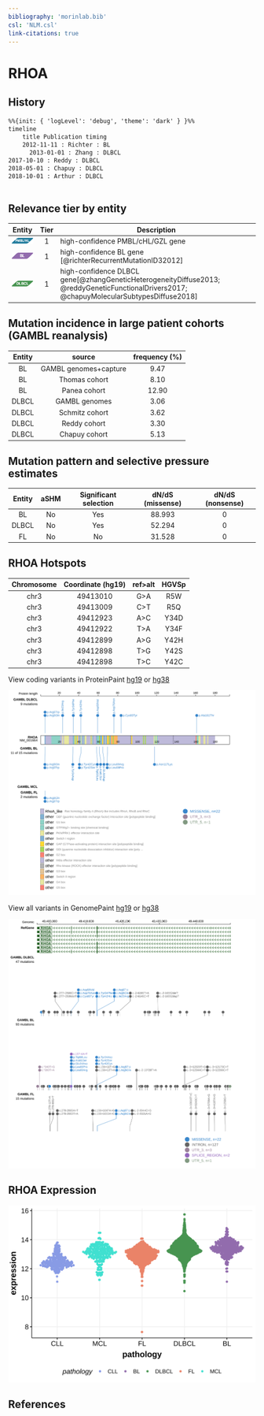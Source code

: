 ```yaml
---
bibliography: 'morinlab.bib'
csl: 'NLM.csl'
link-citations: true
---
```

# RHOA

## History
```mermaid
%%{init: { 'logLevel': 'debug', 'theme': 'dark' } }%%
timeline
    title Publication timing
    2012-11-11 : Richter : BL
      2013-01-01 : Zhang : DLBCL
2017-10-10 : Reddy : DLBCL
2018-05-01 : Chapuy : DLBCL
2018-10-01 : Arthur : DLBCL
      
```

## Relevance tier by entity

|Entity|Tier|Description               |
|:------:|:----:|--------------------------|
|![PMBL](images/icons/PMBL_tier1.png)|1|high-confidence PMBL/cHL/GZL gene|
|![BL](images/icons/BL_tier1.png)    |1   |high-confidence BL gene   [@richterRecurrentMutationID32012]|
|![DLBCL](images/icons/DLBCL_tier1.png) |1   |high-confidence DLBCL gene[@zhangGeneticHeterogeneityDiffuse2013; @reddyGeneticFunctionalDrivers2017; @chapuyMolecularSubtypesDiffuse2018]|

## Mutation incidence in large patient cohorts (GAMBL reanalysis)

|Entity|source               |frequency (%)|
|:------:|:---------------------:|:-------------:|
|BL    |GAMBL genomes+capture| 9.47        |
|BL    |Thomas cohort        | 8.10        |
|BL    |Panea cohort         |12.90        |
|DLBCL |GAMBL genomes        | 3.06        |
|DLBCL |Schmitz cohort       | 3.62        |
|DLBCL |Reddy cohort         | 3.30        |
|DLBCL |Chapuy cohort        | 5.13        |

## Mutation pattern and selective pressure estimates

|Entity|aSHM|Significant selection|dN/dS (missense)|dN/dS (nonsense)|
|:------:|:----:|:---------------------:|:----------------:|:----------------:|
|BL    |No  |Yes                  |88.993          |0               |
|DLBCL |No  |Yes                  |52.294          |0               |
|FL    |No  |No                   |31.528          |0               |



## RHOA Hotspots

| Chromosome |Coordinate (hg19) | ref>alt | HGVSp | 
 | :---:| :---: | :--: | :---: |
| chr3 | 49413010 | G>A | R5W |
| chr3 | 49413009 | C>T | R5Q |
| chr3 | 49412923 | A>C | Y34D |
| chr3 | 49412922 | T>A | Y34F |
| chr3 | 49412899 | A>G | Y42H |
| chr3 | 49412898 | T>G | Y42S |
| chr3 | 49412898 | T>C | Y42C |

View coding variants in ProteinPaint [hg19](https://morinlab.github.io/LLMPP/GAMBL/RHOA_protein.html)  or [hg38](https://morinlab.github.io/LLMPP/GAMBL/RHOA_protein_hg38.html)

![](images/proteinpaint/RHOA_NM_001664.svg)

View all variants in GenomePaint [hg19](https://morinlab.github.io/LLMPP/GAMBL/RHOA.html)  or [hg38](https://morinlab.github.io/LLMPP/GAMBL/RHOA_hg38.html)

![](images/proteinpaint/RHOA.svg)

## RHOA Expression
![](images/gene_expression/RHOA_by_pathology.svg)
<!-- ORIGIN: pasqualucciHypermutationMultipleProtooncogenes2001a -->
<!-- DLBCL: pasqualucciHypermutationMultipleProtooncogenes2001a -->
<!-- BL: richterRecurrentMutationID32012a -->

## References

